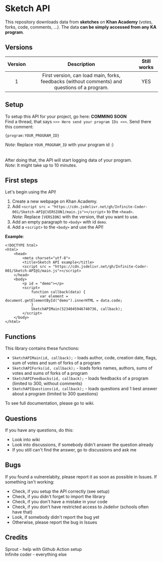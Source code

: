 # Sketch API
This repository downloads data from **sketches** on **Khan Academy** (votes, forks, code, comments, ...). The data **can be simply accessed from any KA program**. 

## Versions
| **Version** |                                             **Description**                                             | **Still works** |
|:-----------:|:-------------------------------------------------------------------------------------------------------:|:---------------:|
|1            |First version, can load main, forks, feedbacks (without comments) and questions of a program.            |YES              |

## Setup
To setup this API for your project, go here: **COMMING SOON** <br>
Find a thread, that says `>>> Here send your program IDs <<<`. Send there this comment: 
```
{program:YOUR_PROGRAM_ID}
```
*Note*: Replace `YOUR_PROGRAM_ID` with your program id :) <br><br><br>
After doing that, the API will start logging data of your program. <br>
*Note*: It might take up to 10 minutes. 

## First steps
Let's begin using the API! 
 1. Create a new webpage on Khan Academy. 
 2. Add `<script src = "https://cdn.jsdelivr.net/gh/Infinite-Coder-001/Sketch-API@[VERSION]/main.js"></script>` to the `<head>`. <br>
    *Note*: Replace `[VERSION]` with the version, that you want to use. 
 3. Add an empty paragraph to `<body>` with id `demo`. 
 4. Add a `<script>` to the `<body>` and use the API! 
 
**Example**: 
```
<!DOCTYPE html>
<html>
    <head>
        <meta charset="utf-8">
        <title>Sketch API example</title>
        <script src = "https://cdn.jsdelivr.net/gh/Infinite-Coder-001/Sketch-API@1/main.js"></script>
    </head>
    <body>
        <p id = "demo"></p>
        <script>
            function callback(data) {
                var element = document.getElementById("demo").innerHTML = data.code;
            }
            SketchAPIMain(5234045946740736, callback);
        </script>
    </body>
</html>
```
## Functions
This library contains these functions: 
 - `SketchAPIMain(id, callback);` - loads author, code, creation date, flags, sum of votes and sum of forks of a program
 - `SketchAPIForks(id, callback);` - loads forks names, authors, sums of votes and sums of forks of a program
 - `SketchAPIFeedbacks(id, callback);` - loads feedbacks of a program (limited to 300, without comments)
 - `SketchAPIQuestions(id, callback);` - loads questions and 1 best answer about a program (limited to 300 questions) 

To see full documentation, please go to wiki. 

## Questions
If you have any questions, do this: 
 - Look into wiki
 - Look into discussions, if somebody didn't answer the question already
 - If you still can't find the answer, go to discussions and ask me
 
## Bugs
If you found a vulnerelabity, please report it as soon as possible in Issues. 
If something isn't working: 
 - Check, if you setup the API correctly (see setup)
 - Check, if you didn't forget to import the library
 - Check, if you don't have a mistake in your code
 - Check, if you don't have restricted access to Jsdelivr (schools often have that)
 - Look, if somebody didn't report the bug yet
 - Otherwise, please report the bug in Issues
 
## Credits
Sprout - help with Github Action setup <br>
Infinite coder - everything else
